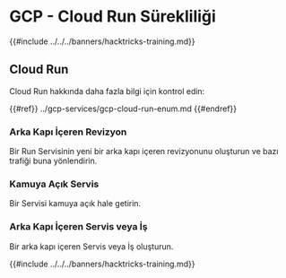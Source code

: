# GCP - Cloud Run Sürekliliği

{{#include ../../../banners/hacktricks-training.md}}

## Cloud Run

Cloud Run hakkında daha fazla bilgi için kontrol edin:

{{#ref}}
../gcp-services/gcp-cloud-run-enum.md
{{#endref}}

### Arka Kapı İçeren Revizyon

Bir Run Servisinin yeni bir arka kapı içeren revizyonunu oluşturun ve bazı trafiği buna yönlendirin.

### Kamuya Açık Servis

Bir Servisi kamuya açık hale getirin.

### Arka Kapı İçeren Servis veya İş

Bir arka kapı içeren Servis veya İş oluşturun.

{{#include ../../../banners/hacktricks-training.md}}
